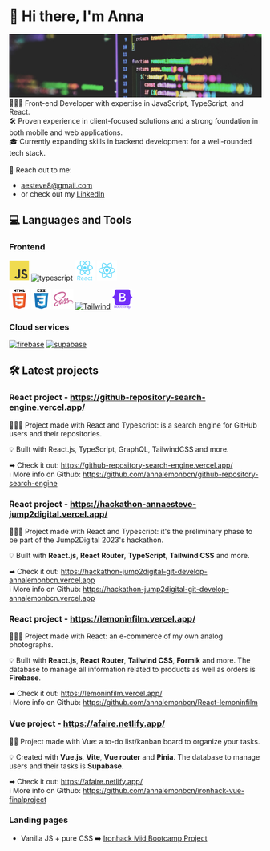 # 👋 Hi there, I'm Anna
<img src="https://raw.githubusercontent.com/annalemonbcn/annalemonbcn/main/1683972766257.jpeg" />
<div>
  👩🏻‍💻 Front-end Developer with expertise in JavaScript, TypeScript, and React.<br>
  🛠️ Proven experience in client-focused solutions and a strong foundation in both mobile and web applications.<br>
  🎓 Currently expanding skills in backend development for a well-rounded tech stack.<br><br>
  📩 Reach out to me:
<ul>
<li>
<a href="mailto:aesteve8@gmail.com">aesteve8@gmail.com</a>
</li>
<li>
or check out my <a href="https://www.linkedin.com/in/anna-esteve-romagosa/">LinkedIn</a>
</li>
</ul>
</div>

## 💻 Languages and Tools

### Frontend

<div>
<p>
<img src="https://raw.githubusercontent.com/devicons/devicon/master/icons/javascript/javascript-original.svg" alt="javascript" width="40" height="40" style="max-width: 100%;">
<img src="https://encrypted-tbn0.gstatic.com/images?q=tbn:ANd9GcRARz_HV_bxtIywv7oAwS_r_Y5Sy4dORCQ19g&s" alt="typescript" width="40" height="40" style="max-width: 100%;">
<img src="https://raw.githubusercontent.com/devicons/devicon/master/icons/react/react-original-wordmark.svg" alt="react" width="40" height="40" style="max-width: 100%;">
<img src="https://raw.githubusercontent.com/github/explore/80688e429a7d4ef2fca1e82350fe8e3517d3494d/topics/react-native/react-native.png" alt="react-native" width="40" height="40" style="max-width: 100%;">
</p>
<p>
<a href="https://developer.mozilla.org/es/docs/Web/HTML"><img src="https://raw.githubusercontent.com/devicons/devicon/master/icons/html5/html5-original-wordmark.svg" alt="html5" width="40" height="40" style="max-width: 100%;"></a>
<a href="https://www.w3schools.com/css/"><img src="https://raw.githubusercontent.com/devicons/devicon/master/icons/css3/css3-original-wordmark.svg" alt="css3" width="40" height="40" style="max-width: 100%;"></a>
<a href="https://sass-lang.com"><img src="https://raw.githubusercontent.com/devicons/devicon/master/icons/sass/sass-original.svg" alt="sass" width="40" height="40" style="max-width: 100%;"></a>
<a href="https://tailwindcss.com/"><img src="https://camo.githubusercontent.com/394ba38797d83799a16f1cb2fd3fc8f607b9fb116f49cf1e1b64eacff9844602/68747470733a2f2f75706c6f61642e77696b696d656469612e6f72672f77696b6970656469612f636f6d6d6f6e732f7468756d622f642f64352f5461696c77696e645f4353535f4c6f676f2e7376672f3230343870782d5461696c77696e645f4353535f4c6f676f2e7376672e706e67" alt="Tailwind" width="40" height="40" data-canonical-src="https://upload.wikimedia.org/wikipedia/commons/thumb/d/d5/Tailwind_CSS_Logo.svg/2048px-Tailwind_CSS_Logo.svg.png" style="max-width: 100%;"></a>
<a href="https://getbootstrap.com"><img src="https://raw.githubusercontent.com/devicons/devicon/master/icons/bootstrap/bootstrap-plain-wordmark.svg" alt="bootstrap" width="40" height="40" style="max-width: 100%;"></a>
</p>
</div>

### Cloud services
<div>
<p>
<a href="https://firebase.google.com/"><img src="https://camo.githubusercontent.com/4bb20d999c9f0033b5019a85898fe927bc21390f867cdc149d618549b596b61e/68747470733a2f2f696d672e69636f6e73382e636f6d2f636f6c6f722f35302f3030303030302f66697265626173652e706e67" alt="firebase" width="40" height="40" style="max-width: 100%;"></a>
<a href="https://supabase.com/"><img src="https://cf.appdrag.com/dashboard-openvm-clo-b2d42c/uploads/supabase-TAiY.png" alt="supabase" width="40" height="40" style="max-width: 100%;"></a>
</p>
</div>

## 🛠️ Latest projects

### React project - https://github-repository-search-engine.vercel.app/

<div>
👩🏻‍💻 Project made with React and Typescript: is a search engine for GitHub users and their repositories.
  
💡 Built with React.js, TypeScript, GraphQL, TailwindCSS and more.

➡ Check it out: https://github-repository-search-engine.vercel.app/<br>
ℹ️ More info on Github: https://github.com/annalemonbcn/github-repository-search-engine
</div>

### React project - https://hackathon-annaesteve-jump2digital.vercel.app/

<div>
👩🏻‍💻 Project made with React and Typescript: it's the preliminary phase to be part of the Jump2Digital 2023's hackathon.

💡 Built with **React.js**, **React Router**, **TypeScript**, **Tailwind CSS** and more.

➡ Check it out: https://hackathon-jump2digital-git-develop-annalemonbcn.vercel.app<br>
ℹ️ More info on Github: https://hackathon-jump2digital-git-develop-annalemonbcn.vercel.app

</div>

### React project - https://lemoninfilm.vercel.app/

<div>
👩🏻‍💻 Project made with React: an e-commerce of my own analog photographs.

💡 Built with **React.js**, **React Router**, **Tailwind CSS**, **Formik** and more. The database to manage all information related to products as well as orders is **Firebase**.

➡ Check it out: https://lemoninfilm.vercel.app/<br>
ℹ️ More info on Github: https://github.com/annalemonbcn/React-lemoninfilm

</div>


### Vue project - https://afaire.netlify.app/

<div>
👩‍💻 Project made with Vue: a to-do list/kanban board to organize your tasks.

💡 Created with **Vue.js**, **Vite**, **Vue router** and **Pinia**. The database to manage users and their tasks is **Supabase**.

➡ Check it out: https://afaire.netlify.app/<br>
ℹ️ More info on Github: https://github.com/annalemonbcn/ironhack-vue-finalproject
</div>


### Landing pages

<ul>
<li>
Vanilla JS + pure CSS ➡️ <a href="https://delicate-pastelito-f9fd2c.netlify.app/index.html">Ironhack Mid Bootcamp Project
</a>
</li>
</ul>
